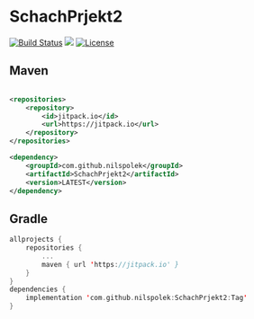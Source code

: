 # SchachPrjekt2
[![Build Status](https://drone.webnils.de/api/badges/nilspolek/SchachPrjekt2/status.svg)](https://drone.webnils.de/nilspolek/SchachPrjekt2)  [![](https://jitpack.io/v/nilspolek/SchachPrjekt2.svg)](https://jitpack.io/#nilspolek/SchachPrjekt2)  [![License](https://img.shields.io/badge/License-Apache_2.0-blue.svg)](https://opensource.org/licenses/Apache-2.0)

## Maven
```xml

<repositories>
	<repository>
		<id>jitpack.io</id>
 		<url>https://jitpack.io</url>
	</repository>
</repositories>

<dependency>
	<groupId>com.github.nilspolek</groupId>
	<artifactId>SchachPrjekt2</artifactId>
	<version>LATEST</version>
</dependency>
```
## Gradle
```kotlin
allprojects {
	repositories {
		...
		maven { url 'https://jitpack.io' }
	}
}
dependencies {
	implementation 'com.github.nilspolek:SchachPrjekt2:Tag'
}
```
